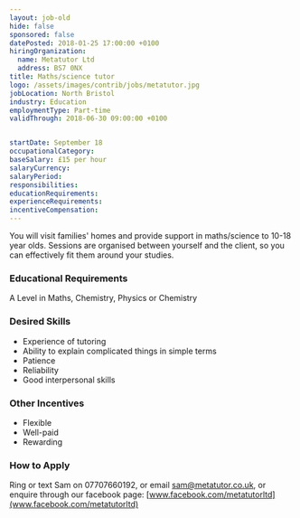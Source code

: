 ```yaml
---
layout: job-old
hide: false
sponsored: false
datePosted: 2018-01-25 17:00:00 +0100
hiringOrganization:
  name: Metatutor Ltd
  address: BS7 0NX
title: Maths/science tutor
logo: /assets/images/contrib/jobs/metatutor.jpg
jobLocation: North Bristol
industry: Education
employmentType: Part-time
validThrough: 2018-06-30 09:00:00 +0100


startDate: September 18
occupationalCategory:
baseSalary: £15 per hour
salaryCurrency:
salaryPeriod:
responsibilities:
educationRequirements:
experienceRequirements:
incentiveCompensation:
---
```




You will visit families' homes and provide support in maths/science to 10-18 year olds. Sessions are organised between yourself and the client, so you can effectively fit them around your studies.

### Educational Requirements

A Level in Maths, Chemistry, Physics or Chemistry

### Desired Skills

- Experience of tutoring
- Ability to explain complicated things in simple terms
- Patience
- Reliability
- Good interpersonal skills

### Other Incentives

- Flexible 
- Well-paid
- Rewarding

### How to Apply

Ring or text Sam on 07707660192, or email [sam@metatutor.co.uk](mailto:sam@metatutor.co.uk), or enquire through our facebook page: [www.facebook.com/metatutorltd](www.facebook.com/metatutorltd)
